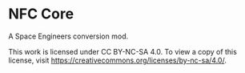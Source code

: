 # NFC Core
A Space Engineers conversion mod.

This work is licensed under CC BY-NC-SA 4.0. To view a copy of this license, visit https://creativecommons.org/licenses/by-nc-sa/4.0/.